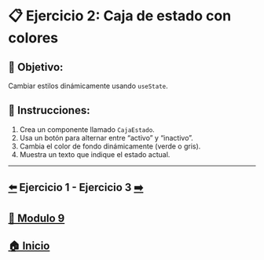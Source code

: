 # 📋 Ejercicio 2: Caja de estado con colores

## 🎯 Objetivo:
Cambiar estilos dinámicamente usando `useState`.

## 📝 Instrucciones:
1. Crea un componente llamado `CajaEstado`.
2. Usa un botón para alternar entre “activo” y “inactivo”.
3. Cambia el color de fondo dinámicamente (verde o gris).
4. Muestra un texto que indique el estado actual.
---

## [⬅️](../Ejercicios/Ejercicio_1.md) Ejercicio 1 - Ejercicio 3 [➡️](../Ejercicios/Ejercicio_3.md) 
## [📄 Modulo 9](../Modulo_9.md)
## [🏠 Inicio](../../README.md)
